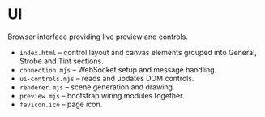 # UI

Browser interface providing live preview and controls.

- `index.html` – control layout and canvas elements grouped into General, Strobe and Tint sections.
- `connection.mjs` – WebSocket setup and message handling.
- `ui-controls.mjs` – reads and updates DOM controls.
- `renderer.mjs` – scene generation and drawing.
- `preview.mjs` – bootstrap wiring modules together.
- `favicon.ico` – page icon.
